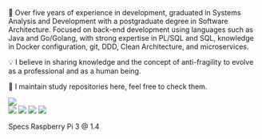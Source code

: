 
## 
:flashlight:  Over five years of experience in development, graduated in Systems Analysis and Development with a postgraduate degree in Software Architecture. Focused on back-end development using languages such as Java and Go/Golang, with strong expertise in PL/SQL and SQL, knowledge in Docker configuration, git, DDD, Clean Architecture, and microservices.

💡 I believe in sharing knowledge and the concept of anti-fragility to evolve as a professional and as a human being.

📝 I maintain study repositories here, feel free to check them.

<div>
<a href="https://www.linkedin.com/in/guilhermethomas/?locale=en_US" target="_blank"><img src="https://img.shields.io/badge/-LinkedIn-%230077B5?style=for-the-badge&logo=linkedin&logoColor=white" target="_blank"></a>
 
</div>

<div>
 <img src="https://img.shields.io/badge/Java-ED8B00?style=for-the-badge&logo=java&logoColor=white" target="_blank">
 <img src="https://img.shields.io/badge/go-%2300ADD8.svg?style=for-the-badge&logo=go&logoColor=white" target="_blank">
 <img src="https://img.shields.io/badge/postgres-%23316192.svg?style=for-the-badge&logo=postgresql&logoColor=white" target="_blank">
 <img src="https://img.shields.io/badge/shell_script-%23121011.svg?style=for-the-badge&logo=gnu-bash&logoColor=white" target="_blank">

 

 
</div>

Specs
Raspberry Pi 3 @ 1.4
  

